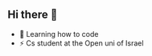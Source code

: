 ## Hi there 👋
- 🌱 Learning how to code
- ⚡ Cs student at the Open uni of Israel
<!--
**fistoook/fistoook** is a ✨ _special_ ✨ repository because its `README.md` (this file) appears on your GitHub profile.

Here are some ideas to get you started:

- 🌱 Learning how to code
- ⚡ Cs student at the Open uni of Israel
-->
